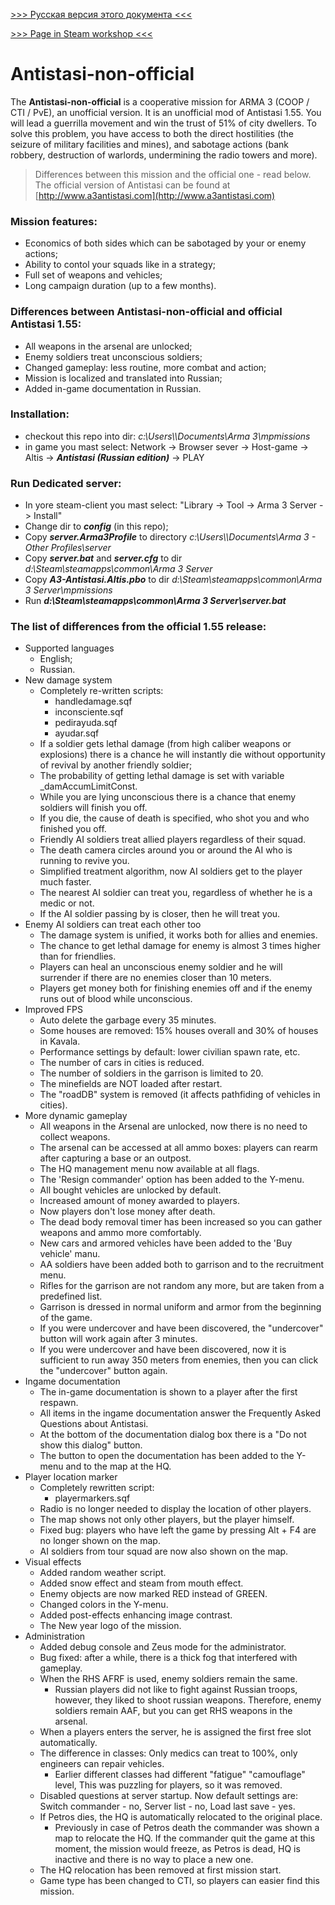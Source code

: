 [>>> Русская версия этого документа <<<](README.rus.md)

[>>> Page in Steam workshop <<<](http://steamcommunity.com/sharedfiles/filedetails/?id=832989755&searchtext=antistasi)

# Antistasi-non-official
The **Antistasi-non-official** is a cooperative mission for ARMA 3 (COOP / CTI / PvE), an unofficial version. It is an unofficial mod of Antistasi 1.55.
You will lead a guerrilla movement and win the trust of 51% of city dwellers. To solve this problem, you have access to both the direct hostilities (the seizure of military facilities and mines), and sabotage actions (bank robbery, destruction of warlords, undermining the radio towers and more).

> Differences between this mission and the official one - read below.
The official version of Antistasi can be found at [http://www.a3antistasi.com](http://www.a3antistasi.com)

### Mission features:
- Economics of both sides which can be sabotaged by your or enemy actions;
- Ability to contol your squads like in a strategy;
- Full set of weapons and vehicles;
- Long campaign duration (up to a few months).

### Differences between **Antistasi-non-official** and official Antistasi 1.55:
- All weapons in the arsenal are unlocked;
- Enemy soldiers treat unconscious soldiers;
- Changed gameplay: less routine, more combat and action;
- Mission is localized and translated into Russian;
- Added in-game documentation in Russian.

### Installation:
- checkout this repo into dir:
*c:\Users\\<User>\Documents\Arma 3\mpmissions*
- in game you mast select:
Network -> Browser sever -> Host-game -> Altis ->
**_Antistasi (Russian edition)_** -> PLAY

### Run Dedicated server:
- In yore steam-client you mast select:
"Library -> Tool -> Arma 3 Server -> Install"
- Change dir to **_config_** (in this repo);
- Copy **_server.Arma3Profile_** to directory
*c:\Users\\<User>\Documents\Arma 3 - Other Profiles\server*
- Copy **_server.bat_** and **_server.cfg_** to dir
*d:\Steam\steamapps\common\Arma 3 Server*
- Copy **_A3-Antistasi.Altis.pbo_** to dir
*d:\Steam\steamapps\common\Arma 3 Server\mpmissions*
- Run **_d:\Steam\steamapps\common\Arma 3 Server\server.bat_**

### The list of differences from the official 1.55 release:
- Supported languages
	- English;
	- Russian.
- New damage system
	- Completely re-written scripts:
		- handledamage.sqf
		- inconsciente.sqf
		- pedirayuda.sqf
		- ayudar.sqf
	- If a soldier gets lethal damage (from high caliber weapons or explosions) there is a chance he will instantly die without opportunity of revival by another friendly soldier;
	- The probability of getting lethal damage is set with variable _damAccumLimitConst.
	- While you are lying unconscious there is a chance that enemy soldiers will finish you off.
	- If you die, the cause of death is specified, who shot you and who finished you off.
	- Friendly AI soldiers treat allied players regardless of their squad.
	- The death camera circles around you or around the AI who is running to revive you.
	- Simplified treatment algorithm, now AI soldiers get to the player much faster.
	- The nearest AI soldier can treat you, regardless of whether he is a medic or not.
	- If the AI soldier passing by is closer, then he will treat you.
- Enemy AI soldiers can treat each other too
	- The damage system is unified, it works both for allies and enemies.
	- The chance to get lethal damage for enemy is almost 3 times higher than for friendlies.
	- Players can heal an unconscious enemy soldier and he will surrender if there are no enemies closer than 10 meters.
	- Players get money both for finishing enemies off and if the enemy runs out of blood while unconscious.
- Improved FPS
	- Auto delete the garbage every 35 minutes.
	- Some houses are removed: 15% houses overall and 30% of houses in Kavala.
	- Performance settings by default: lower civilian spawn rate, etc.
	- The number of cars in cities is reduced.
	- The number of soldiers in the garrison is limited to 20.
	- The minefields are NOT loaded after restart.
	- The "roadDB" system is removed (it affects pathfiding of vehicles in cities).
- More dynamic gameplay
	- All weapons in the Arsenal are unlocked, now there is no need to collect weapons.
	- The arsenal can be accessed at all ammo boxes: players can rearm after capturing a base or an outpost.
	- The HQ management menu now available at all flags.
	- The 'Resign commander' option has been added to the Y-menu.
	- All bought vehicles are unlocked by default.
	- Increased amount of money awarded to players.
	- Now players don't lose money after death.
	- The dead body removal timer has been increased so you can gather weapons and ammo more comfortably.
	- New cars and armored vehicles have been added to the 'Buy vehicle' manu.
	- AA soldiers have been added both to garrison and to the recruitment menu.
	- Rifles for the garrison are not random any more, but are taken from a predefined list.
	- Garrison is dressed in normal uniform and armor from the beginning of the game.
	- If you were undercover and have been discovered, the "undercover" button will work again after 3 minutes.
	- If you were undercover and have been discovered, now it is sufficient to run away 350 meters from enemies, then you can click the "undercover" button again.
- Ingame documentation
	- The in-game documentation is shown to a player after the first respawn.
	- All items in the ingame documentation answer the Frequently Asked Questions about Antistasi.
	- At the bottom of the documentation dialog box there is a "Do not show this dialog" button.
	- The button to open the documentation has been added to the Y-menu and to the map at the HQ.
- Player location marker
	- Completely rewritten script:
		- playermarkers.sqf
	- Radio is no longer needed to display the location of other players.
	- The map shows not only other players, but the player himself.
	- Fixed bug: players who have left the game by pressing Alt + F4 are no longer shown on the map.
	- AI soldiers from tour squad are now also shown on the map.
- Visual effects
	- Added random weather script.
	- Added snow effect and steam from mouth effect.
	- Enemy objects are now marked RED instead of GREEN.
	- Changed colors in the Y-menu.
	- Added post-effects enhancing image contrast.
	- The New year logo of the mission.
- Administration
	- Added debug console and Zeus mode for the administrator.
	- Bug fixed: after a while, there is a thick fog that interfered with gameplay.
	- When the RHS AFRF is used, enemy soldiers remain the same.
		- Russian players did not like to fight against Russian troops, however, they liked to shoot russian weapons. Therefore, enemy soldiers remain AAF, but you can get RHS weapons in the arsenal.
	- When a players enters the server, he is assigned the first free slot automatically.
	- The difference in classes: Only medics can treat to 100%, only engineers can repair vehicles.
		- Earlier different classes had different "fatigue" "camouflage" level, This was puzzling for players, so it was removed.
	- Disabled questions at server startup. Now default settings are: Switch commander - no, Server list - no, Load last save - yes.
	- If Petros dies, the HQ is automatically relocated to the original place.
		- Previously in case of Petros death the commander was shown a map to relocate the HQ. If the commander quit the game at this moment, the mission would freeze, as Petros is dead, HQ is inactive and there is no way to place a new one.
	- The HQ relocation has been removed at first mission start.
	- Game type has been changed to CTI, so players can easier find this mission.